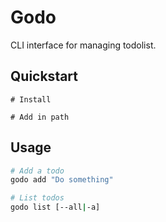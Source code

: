 # Godo

CLI interface for managing todolist.

## Quickstart

```
# Install

# Add in path
```

## Usage

```bash
# Add a todo
godo add "Do something"

# List todos
godo list [--all|-a]
```
